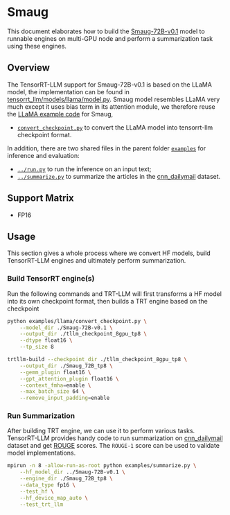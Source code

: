 # Smaug

This document elaborates how to build the [Smaug-72B-v0.1](https://huggingface.co/abacusai/Smaug-72B-v0.1) model to runnable engines on multi-GPU node and perform a summarization task using these engines.

## Overview

The TensorRT-LLM support for Smaug-72B-v0.1 is based on the LLaMA model, the implementation can be found in [tensorrt_llm/models/llama/model.py](../../tensorrt_llm/models/llama/model.py). Smaug model resembles LLaMA very much except it uses bias term in its attention module, we therefore reuse the [LLaMA example code](./examples/llama) for Smaug,

* [`convert_checkpoint.py`](./convert_checkpoint.py) to convert the LLaMA model into tensorrt-llm checkpoint format.

In addition, there are two shared files in the parent folder [`examples`](../) for inference and evaluation:

* [`../run.py`](../run.py) to run the inference on an input text;
* [`../summarize.py`](../summarize.py) to summarize the articles in the [cnn_dailymail](https://huggingface.co/datasets/cnn_dailymail) dataset.

## Support Matrix

* FP16

## Usage

This section gives a whole process where we convert HF models, build TensorRT-LLM engines and ultimately perform summarization.

### Build TensorRT engine(s)

Run the following commands and TRT-LLM will first transforms a HF model into its own checkpoint format, then builds a TRT engine based on the checkpoint

```bash
python examples/llama/convert_checkpoint.py \
    --model_dir ./Smaug-72B-v0.1 \
    --output_dir ./tllm_checkpoint_8gpu_tp8 \
    --dtype float16 \
    --tp_size 8

trtllm-build --checkpoint_dir ./tllm_checkpoint_8gpu_tp8 \
    --output_dir ./Smaug_72B_tp8 \
    --gemm_plugin float16 \
    --gpt_attention_plugin float16 \
    --context_fmha=enable \
    --max_batch_size 64 \
    --remove_input_padding=enable
```

### Run Summarization

After building TRT engine, we can use it to perform various tasks. TensorRT-LLM provides handy code to run summarization on [cnn_dailymail](https://huggingface.co/datasets/cnn_dailymail) dataset and get [ROUGE](https://en.wikipedia.org/wiki/ROUGE_(metric)) scores. The `ROUGE-1` score can be used to validate model implementations.

```bash
mpirun -n 8 -allow-run-as-root python examples/summarize.py \
    --hf_model_dir ../Smaug-72B-v0.1 \
    --engine_dir ./Smaug_72B_tp8 \
    --data_type fp16 \
    --test_hf \
    --hf_device_map_auto \
    --test_trt_llm
```
